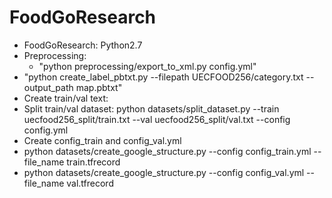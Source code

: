 # FoodGoResearch

-  FoodGoResearch: Python2.7
-  Preprocessing: 
	- "python preprocessing/export_to_xml.py config.yml"
  - "python create_label_pbtxt.py --filepath UECFOOD256/category.txt --output_path map.pbtxt"
 - Create train/val text: 
 - Split train/val dataset:
      python datasets/split_dataset.py --train uecfood256_split/train.txt --val uecfood256_split/val.txt --config config.yml
 - Create config_train and config_val.yml
 - python datasets/create_google_structure.py --config config_train.yml --file_name train.tfrecord
 - python datasets/create_google_structure.py --config config_val.yml --file_name val.tfrecord
 
 
	
